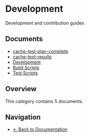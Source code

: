# Development

Development and contribution guides

## Documents

- [cache-test-plan-complete](./cache-test-plan-complete.md)
- [cache-test-results](./cache-test-results.md)
- [Development](./README.md)
- [Build Scripts](./scripts-build-scripts.md)
- [Test Scripts](./scripts-test-scripts.md)

## Overview

This category contains 5 documents.

## Navigation

- [← Back to Documentation](../)
